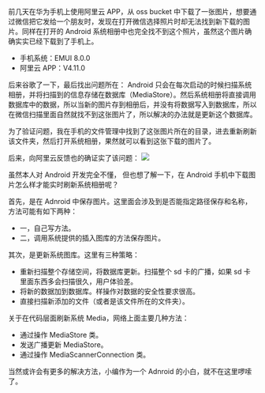 前几天在华为手机上使用阿里云 APP，从 oss bucket 中下载了一张图片，想要通过微信把它发给一个朋友时，发现在打开微信选择照片时却无法找到新下载的图片。同样在打开的 Android 系统相册中也完全找不到这个照片，虽然这个图片确确实实已经下载到了手机上。

- 手机系统：EMUI 8.0.0
- 阿里云 APP：V4.11.0

后来谷歌了一下，最后找出问题所在：
Android 只会在每次启动的时候扫描系统相册，并将扫描到的信息存储在数据库（MediaStore）。然后系统相册将直接调用数据库中的数据，所以当新的图片存到相册后，并没有将数据写入到数据库，所以在微信扫描里面自然就找不到这张图片了，所以解决的办法就是更新这个数据库。

为了验证问题，我在手机的文件管理中找到了这张图片所在的目录，进去重新刷新该文件夹，然后打开系统相册，果然就可以看到这张下载的图片了。

后来，向阿里云反馈也的确证实了该问题：
![](https://shub-1251708715.cos.ap-guangzhou.myqcloud.com/elog-docs-images/FnfRQ6bjCk6drR_BULl4yyzFX0fK.png)

虽然本人对 Android 开发完全不懂， 但也想了解一下，在 Android 手机中下载图片怎么样才能实时刷新系统相册呢？

首先，是在 Adnroid 中保存图片。这里面会涉及到是否能指定路径保存和名称，方法可能有如下两种：

- 一，自己写方法。
- 二，调用系统提供的插入图库的方法保存图片。

其次，是更新系统图库。这里有三种策略：

- 重新扫描整个存储空间，将数据库更新。扫描整个 sd 卡的广播，如果 sd 卡里面东西多会扫描很久，用户体验差。
- 将新的数据加到数据库。样操作对数据的安全性要求很高。
- 直接扫描新添加的文件（或者是该文件所在的文件夹）。

关于在代码层面刷新系统 Media，网络上面主要几种方法：

- 通过操作 MediaStore 类。
- 发送广播更新 MediaStore。
- 通过操作 MediaScannerConnection 类。

当然或许会有更多的解决方法，小编作为一个 Adnroid 的小白，就不在这里啰嗦了。
